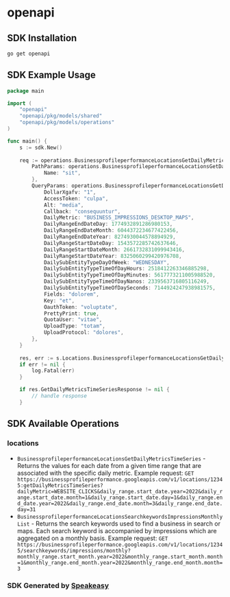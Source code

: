 # openapi

<!-- Start SDK Installation -->
## SDK Installation

```bash
go get openapi
```
<!-- End SDK Installation -->

## SDK Example Usage
<!-- Start SDK Example Usage -->
```go
package main

import (
    "openapi"
    "openapi/pkg/models/shared"
    "openapi/pkg/models/operations"
)

func main() {
    s := sdk.New()
    
    req := operations.BusinessprofileperformanceLocationsGetDailyMetricsTimeSeriesRequest{
        PathParams: operations.BusinessprofileperformanceLocationsGetDailyMetricsTimeSeriesPathParams{
            Name: "sit",
        },
        QueryParams: operations.BusinessprofileperformanceLocationsGetDailyMetricsTimeSeriesQueryParams{
            DollarXgafv: "1",
            AccessToken: "culpa",
            Alt: "media",
            Callback: "consequuntur",
            DailyMetric: "BUSINESS_IMPRESSIONS_DESKTOP_MAPS",
            DailyRangeEndDateDay: 1774932891286980153,
            DailyRangeEndDateMonth: 6044372234677422456,
            DailyRangeEndDateYear: 8274930044578894929,
            DailyRangeStartDateDay: 1543572285742637646,
            DailyRangeStartDateMonth: 2661732831099943416,
            DailyRangeStartDateYear: 8325060299420976708,
            DailySubEntityTypeDayOfWeek: "WEDNESDAY",
            DailySubEntityTypeTimeOfDayHours: 2518412263346885298,
            DailySubEntityTypeTimeOfDayMinutes: 5617773211005988520,
            DailySubEntityTypeTimeOfDayNanos: 2339563716805116249,
            DailySubEntityTypeTimeOfDaySeconds: 7144924247938981575,
            Fields: "dolorem",
            Key: "et",
            OauthToken: "voluptate",
            PrettyPrint: true,
            QuotaUser: "vitae",
            UploadType: "totam",
            UploadProtocol: "dolores",
        },
    }
    
    res, err := s.Locations.BusinessprofileperformanceLocationsGetDailyMetricsTimeSeries(ctx, req)
    if err != nil {
        log.Fatal(err)
    }

    if res.GetDailyMetricsTimeSeriesResponse != nil {
        // handle response
    }
```
<!-- End SDK Example Usage -->

<!-- Start SDK Available Operations -->
## SDK Available Operations

### locations

* `BusinessprofileperformanceLocationsGetDailyMetricsTimeSeries` -  Returns the values for each date from a given time range that are associated with the specific daily metric. Example request: `GET https://businessprofileperformance.googleapis.com/v1/locations/12345:getDailyMetricsTimeSeries?dailyMetric=WEBSITE_CLICKS&daily_range.start_date.year=2022&daily_range.start_date.month=1&daily_range.start_date.day=1&daily_range.end_date.year=2022&daily_range.end_date.month=3&daily_range.end_date.day=31`
* `BusinessprofileperformanceLocationsSearchkeywordsImpressionsMonthlyList` - Returns the search keywords used to find a business in search or maps. Each search keyword is accompanied by impressions which are aggregated on a monthly basis. Example request: `GET https://businessprofileperformance.googleapis.com/v1/locations/12345/searchkeywords/impressions/monthly?monthly_range.start_month.year=2022&monthly_range.start_month.month=1&monthly_range.end_month.year=2022&monthly_range.end_month.month=3`

<!-- End SDK Available Operations -->

### SDK Generated by [Speakeasy](https://docs.speakeasyapi.dev/docs/using-speakeasy/client-sdks)
